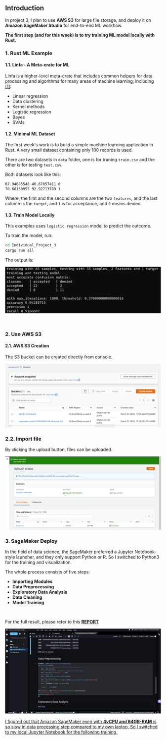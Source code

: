 ## Introduction
In project 3, I plan to use **AWS S3** for large file storage, and deploy it on **Amazon SageMaker Studio** for end-to-end ML workflow.

**The first step (and for this week) is to try training ML model locally with Rust.**


### 1. Rust ML Example

#### 1.1. Linfa - A Meta-crate for ML

Linfa is a higher-level meta-crate that includes common helpers for data processing and algorithms for many areas of machine learning, including [[1]](https://blog.logrocket.com/machine-learning-in-rust-using-linfa/):

- Linear regression
- Data clustering
- Kernel methods
- Logistic regression
- Bayes
- SVMs

#### 1.2. Minimal ML Dataset

The first week's work is to build a simple machine learning application in Rust. A very small dataset containing only 100 records is used.

There are two datasets in ```data``` folder, one is for traning ```train.csv``` and the other is for testing ```test.csv```.

Both datasets look like this:

```
67.94685548	46.67857411	0
70.66150955	92.92713789	1
```

Where, the first and the second columns are the two ```features```, and the last column is the ```target```, and ```1``` is for acceptance, and ```0``` means denied.


#### 1.3. Train Model Locally

This examples uses ```logistic regression``` model to predict the outcome.

To train the model, run:

```sh
cd Individual_Project_3
cargo run all
```

The output is:

![](../images/indi3_%20(1).png)

</br>

### 2. Use AWS S3

#### 2.1. AWS S3 Creation

The S3 bucket can be created directly from console.

![](../images/indi3_%20(2).png)

### 2.2. Import file

By clicking the upload button, files can be uploaded.

![](../images/indi3_%20(3).png)

### 3. SageMaker Deploy

In the field of data science, the SageMaker preferred a Jupyter Notebook-style launcher, and they only support Python or R. So I switched to Python3 for the training and visualization.

The whole process consists of five steps:

- **Importing Modules**
- **Data Preprocessing**
- **Exploratory Data Analysis**
- **Data Cleaning**
- **Model Training**

</br>

For the full result, please refer to this **[REPORT](Multiclass-Resume-Classifier.ipynb)**

![](../images/indi3_%20(4).png)

<ins>
I figured out that Amazon SageMaker even with <b>4vCPU and 64GB-RAM</b> is so slow in data processing step compared to my own laptop. So I switched to my local Jupyter Notebook for the following training.
</ins>


